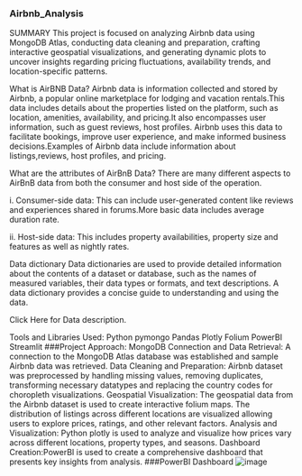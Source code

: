 ### Airbnb_Analysis

SUMMARY
This project is focused on analyzing Airbnb data using MongoDB Atlas, conducting data cleaning and preparation, crafting interactive geospatial visualizations, and generating dynamic plots to uncover insights regarding pricing fluctuations, availability trends, and location-specific patterns.

What is AirBNB Data?
Airbnb data is information collected and stored by Airbnb, a popular online marketplace for lodging and vacation rentals.This data includes details about the properties listed on the platform, such as location, amenities, availability, and pricing.It also encompasses user information, such as guest reviews, host profiles. Airbnb uses this data to facilitate bookings, improve user experience, and make informed business decisions.Examples of Airbnb data include information about listings,reviews, host profiles, and pricing.

What are the attributes of AirBnB Data?
There are many different aspects to AirBnB data from both the consumer and host side of the operation.

i. Consumer-side data:
This can include user-generated content like reviews and experiences shared in forums.More basic data includes average duration rate.

ii. Host-side data:
This includes property availabilities, property size and features as well as nightly rates.

Data dictionary
Data dictionaries are used to provide detailed information about the contents of a dataset or database, such as the names of measured variables, their data types or formats, and text descriptions. A data dictionary provides a concise guide to understanding and using the data.

Click Here for Data description.

Tools and Libraries Used:
Python
pymongo
Pandas
Plotly
Folium
PowerBI
Streamlit
###Project Approach:
MongoDB Connection and Data Retrieval: A connection to the MongoDB Atlas database was established and sample Airbnb data was retrieved.
Data Cleaning and Preparation: Airbnb dataset was preprocessed by handling missing values, removing duplicates, transforming necessary datatypes and replacing the country codes for choropleth visualizations.
Geospatial Visualization: The geospatial data from the Airbnb dataset is used to create interactive folium maps. The distribution of listings across different locations are visualized allowing users to explore prices, ratings, and other relevant factors.
Analysis and Visualization: Python plotly is used to analyze and visualize how prices vary across different locations, property types, and seasons.
Dashboard Creation:PowerBI is used to create a comprehensive dashboard that presents key insights from analysis.
###PowerBI Dashboard
![image](https://github.com/user-attachments/assets/ace2a1b6-361c-4e6d-a574-282e2fff2de6)
